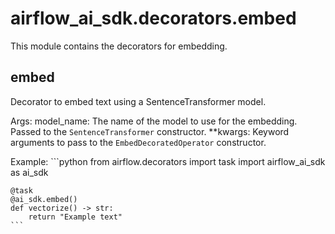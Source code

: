 # airflow_ai_sdk.decorators.embed

This module contains the decorators for embedding.

## embed

Decorator to embed text using a SentenceTransformer model.

Args:
    model_name: The name of the model to use for the embedding. Passed to
        the ``SentenceTransformer`` constructor.
    **kwargs: Keyword arguments to pass to the ``EmbedDecoratedOperator``
        constructor.

Example:
    ```python
    from airflow.decorators import task
    import airflow_ai_sdk as ai_sdk

    @task
    @ai_sdk.embed()
    def vectorize() -> str:
        return "Example text"
    ```

